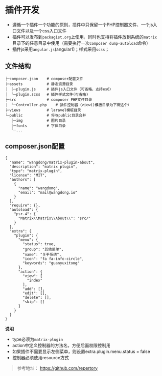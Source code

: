 # 插件开发

- 遵循一个插件一个功能的原则，插件中只保留一个PHP控制器文件、一个js入口文件以及一个css入口文件
- 插件可以发布到`packagist.org`上使用，同时也支持将插件放到系统的`matrix`目录下的任意目录中使用（需要执行一次`composer dump-autoload`命令）
- 插件js采用`angular.js`(angular1)；样式采用`scss`；

## 文件结构
```
├─composer.json    # composer配置文件
├─assets           # 静态资源目录
│  ├─plugin.js     # 插件js入口文件（可省略，支持es6）
│  └─plugin.scss   # 插件样式文件(可省略)
├─src              # composer PHP文件目录
│  └─Controller.php    # 插件控制器（view()模板目录为下面这个）
├─views            # laravel模板目录
└─public           # 将与public目录合并
   ├─img           # 图片目录
   ├─fonts         # 字体目录 
   └─...
```

## composer.json配置
```
{
  "name": "wangdong/matrix-plugin-about",
  "description": "matrix plugin",
  "type": "matrix-plugin",
  "license": "MIT",
  "authors": [
    {
      "name": "wangdong",
      "email": "mail@wangdong.io"
    }
  ],
  "require": {},
  "autoload": {
    "psr-4": {
      "Matrix\\Matrix\\About\\": "src/"
    }
  },
  "extra": {
    "plugin": {
      "menu": {
        "status": true,
        "group": "其他菜单",
        "name": "关于系统",
        "icon": "fa fa-info-circle",
        "keywords": "guanyuxitong"
      },
      "action": {
        "view": [
          "index"
        ],
        "add": [],
        "edit": [],
        "delete": [],
        "skip": []
      }
    }
  }
}
```

**说明**
- type必须为`matrix-plugin`
- action中定义控制器的方法名，方便后面权限控制用
- 如果插件不需要显示左侧菜单，则设置extra.plugin.menu.status = false
- 控制器必须使用resource方式

> 参考地址： https://github.com/repertory
